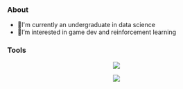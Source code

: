 ### About
- 🌱I'm currently an undergraduate in data science
- 🔭I’m interested in game dev and reinforcement learning

### Tools
<div align=center>
<p align="center">
    <img src="https://skillicons.dev/icons?i=cpp,cs,py,lua,md,latex" />
</p>
</div>
<div align=center>
<p align="center">
    <img src="https://skillicons.dev/icons?i=unity,unreal,godot,git,obsidian,vscode,visualstudio,anaconda" />
</p>
</div>

<!-- StatsCards
[![](https://github-readme-stats.vercel.app/api?username=WhythZ&show_icons=true&theme=tokyonight)](https://github.com/WhythZ)
-->

<!-- Badges
[![bilibili](https://img.shields.io/badge/Video-Bilibili-blue)](https://space.bilibili.com/25804487)

![](https://img.shields.io/badge/AA-aa-yellow) 
![](https://img.shields.io/badge/BB-bb-red) 
![](https://img.shields.io/badge/CC-cc-green)
-->

<!-- Emojis: https://gitmoji.dev/
🤖👀⚡😄📫💬🤔👯🔭🌱👋
-->


